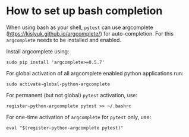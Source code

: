 # How to set up bash completion

When using bash as your shell, `pytest` can use argcomplete (<https://kislyuk.github.io/argcomplete/>) for auto-completion. For this `argcomplete` needs to be installed and enabled.

Install argcomplete using:

```shell
sudo pip install 'argcomplete>=0.5.7'
```

For global activation of all argcomplete enabled python applications run:

```shell
sudo activate-global-python-argcomplete
```

For permanent (but not global) `pytest` activation, use:

```shell
register-python-argcomplete pytest >> ~/.bashrc
```

For one-time activation of `argcomplete` for `pytest` only, use:

```shell
eval "$(register-python-argcomplete pytest)"
```